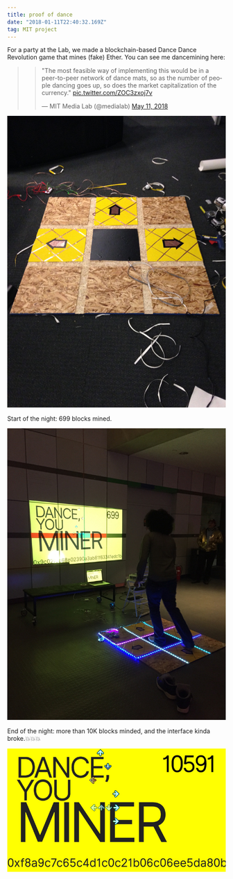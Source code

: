 ```yaml
---
title: proof of dance
date: "2018-01-11T22:40:32.169Z"
tag: MIT project
---
```


For a party at the Lab, we made a blockchain-based Dance Dance Revolution game that mines (fake) Ether. You can see me dancemining here: 

> <blockquote class="twitter-tweet"><p lang="en" dir="ltr">&quot;The most feasible way of implementing this would be in a peer-to-peer network of dance mats, so as the number of people dancing goes up, so does the market capitalization of the currency.&quot; <a href="https://t.co/ZOC3zxoj7v">pic.twitter.com/ZOC3zxoj7v</a></p>&mdash; MIT Media Lab (@medialab) <a href="https://twitter.com/medialab/status/995030432163991552?ref_src=twsrc%5Etfw">May 11, 2018</a></blockquote>

![altcaption](proofofdance1.JPG)

Start of the night: 699 blocks mined.

![altcaption](2.jpg)

End of the night: more than 10K blocks minded, and the interface kinda broke.💥💥💥

![altcaption](3.jpg)